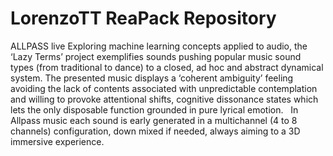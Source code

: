 # LorenzoTT ReaPack Repository

ALLPASS live
Exploring machine learning concepts applied to audio, the ‘Lazy Terms’ project exemplifies sounds pushing popular music sound types (from traditional to dance) to a closed, ad hoc and abstract dynamical system.
The presented music displays a ‘coherent ambiguity’ feeling avoiding the lack of contents associated with unpredictable contemplation and willing to provoke attentional shifts, cognitive dissonance states which lets the only disposable function grounded in pure lyrical emotion.  
In Allpass music each sound is early generated in a multichannel (4 to 8 channels) configuration, down mixed if needed, always aiming to a 3D immersive experience.
